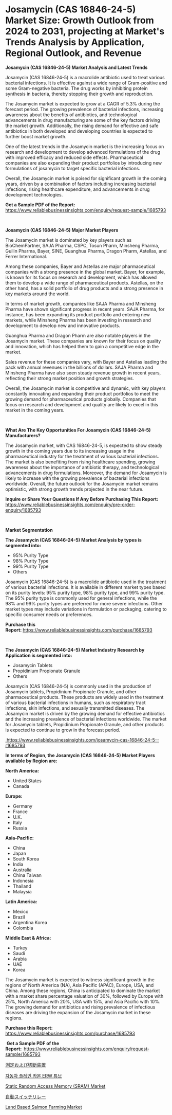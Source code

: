 <p><h1>Josamycin (CAS 16846-24-5) Market Size: Growth Outlook from 2024 to 2031, projecting at Market's Trends Analysis by Application, Regional Outlook, and Revenue</h1></p><p><strong>Josamycin (CAS 16846-24-5) Market Analysis and Latest Trends</strong></p>
<p><p>Josamycin (CAS 16846-24-5) is a macrolide antibiotic used to treat various bacterial infections. It is effective against a wide range of Gram-positive and some Gram-negative bacteria. The drug works by inhibiting protein synthesis in bacteria, thereby stopping their growth and reproduction.</p><p>The Josamycin market is expected to grow at a CAGR of 5.3% during the forecast period. The growing prevalence of bacterial infections, increasing awareness about the benefits of antibiotics, and technological advancements in drug manufacturing are some of the key factors driving the market growth. Additionally, the rising demand for effective and safe antibiotics in both developed and developing countries is expected to further boost market growth.</p><p>One of the latest trends in the Josamycin market is the increasing focus on research and development to develop advanced formulations of the drug with improved efficacy and reduced side effects. Pharmaceutical companies are also expanding their product portfolios by introducing new formulations of josamycin to target specific bacterial infections.</p><p>Overall, the Josamycin market is poised for significant growth in the coming years, driven by a combination of factors including increasing bacterial infections, rising healthcare expenditure, and advancements in drug development technologies.</p></p>
<p><strong>Get a Sample PDF of the Report:&nbsp;</strong> <a href="https://www.reliablebusinessinsights.com/enquiry/request-sample/1685793">https://www.reliablebusinessinsights.com/enquiry/request-sample/1685793</a></p>
<p>&nbsp;</p>
<p><strong>Josamycin (CAS 16846-24-5) Major Market Players</strong></p>
<p><p>The Josamycin market is dominated by key players such as BioChemPartner, SAJA Pharma, CSPC, Tosun Pharm, Minsheng Pharma, Guilin Pharma, Bayer, SINE, Guanghua Pharma, Dragon Pharm, Astellas, and Ferrer International.</p><p>Among these companies, Bayer and Astellas are major pharmaceutical companies with a strong presence in the global market. Bayer, for example, is known for its focus on research and development, which has allowed them to develop a wide range of pharmaceutical products. Astellas, on the other hand, has a solid portfolio of drug products and a strong presence in key markets around the world.</p><p>In terms of market growth, companies like SAJA Pharma and Minsheng Pharma have shown significant progress in recent years. SAJA Pharma, for instance, has been expanding its product portfolio and entering new markets, while Minsheng Pharma has been investing in research and development to develop new and innovative products.</p><p>Guanghua Pharma and Dragon Pharm are also notable players in the Josamycin market. These companies are known for their focus on quality and innovation, which has helped them to gain a competitive edge in the market.</p><p>Sales revenue for these companies vary, with Bayer and Astellas leading the pack with annual revenues in the billions of dollars. SAJA Pharma and Minsheng Pharma have also seen steady revenue growth in recent years, reflecting their strong market position and growth strategies.</p><p>Overall, the Josamycin market is competitive and dynamic, with key players constantly innovating and expanding their product portfolios to meet the growing demand for pharmaceutical products globally. Companies that focus on research and development and quality are likely to excel in this market in the coming years.</p></p>
<p>&nbsp;</p>
<p><strong>What Are The Key Opportunities For Josamycin (CAS 16846-24-5) Manufacturers?</strong></p>
<p><p>The Josamycin market, with CAS 16846-24-5, is expected to show steady growth in the coming years due to its increasing usage in the pharmaceutical industry for the treatment of various bacterial infections. The market is also benefiting from rising healthcare spending, growing awareness about the importance of antibiotic therapy, and technological advancements in drug formulations. Moreover, the demand for Josamycin is likely to increase with the growing prevalence of bacterial infections worldwide. Overall, the future outlook for the Josamycin market remains optimistic, with strong growth trends projected in the near future.</p></p>
<p><strong>Inquire or Share Your Questions If Any Before Purchasing This Report:</strong> <a href="https://www.reliablebusinessinsights.com/enquiry/pre-order-enquiry/1685793">https://www.reliablebusinessinsights.com/enquiry/pre-order-enquiry/1685793</a></p>
<p>&nbsp;</p>
<p><strong>Market Segmentation</strong></p>
<p><strong>The Josamycin (CAS 16846-24-5) Market Analysis by types is segmented into:</strong></p>
<p><ul><li>95% Purity Type</li><li>98% Purity Type</li><li>99% Purity Type</li><li>Others</li></ul></p>
<p><p>Josamycin (CAS 16846-24-5) is a macrolide antibiotic used in the treatment of various bacterial infections. It is available in different market types based on its purity levels: 95% purity type, 98% purity type, and 99% purity type. The 95% purity type is commonly used for general infections, while the 98% and 99% purity types are preferred for more severe infections. Other market types may include variations in formulation or packaging, catering to specific consumer needs or preferences.</p></p>
<p><strong>Purchase this Report:&nbsp;</strong><a href="https://www.reliablebusinessinsights.com/purchase/1685793">https://www.reliablebusinessinsights.com/purchase/1685793</a></p>
<p>&nbsp;</p>
<p><strong>The Josamycin (CAS 16846-24-5) Market Industry Research by Application is segmented into:</strong></p>
<p><ul><li>Josamycin Tablets</li><li>Propidinium Propionate Granule</li><li>Others</li></ul></p>
<p><p>Josamycin (CAS 16846-24-5) is commonly used in the production of Josamycin tablets, Propidinium Propionate Granule, and other pharmaceutical products. These products are widely used in the treatment of various bacterial infections in humans, such as respiratory tract infections, skin infections, and sexually transmitted diseases. The Josamycin market is driven by the growing demand for effective antibiotics and the increasing prevalence of bacterial infections worldwide. The market for Josamycin tablets, Propidinium Propionate Granule, and other products is expected to continue to grow in the forecast period.</p></p>
<p><a href="https://www.reliablebusinessinsights.com/josamycin-cas-16846-24-5--r1685793">&nbsp;https://www.reliablebusinessinsights.com/josamycin-cas-16846-24-5--r1685793</a></p>
<p><strong>In terms of Region, the Josamycin (CAS 16846-24-5) Market Players available by Region are:</strong></p>
<p>
    <p> <strong> North America: </strong>
        <ul>
            <li>United States</li>
            <li>Canada</li>
        </ul>
        </p> 
    <p> <strong> Europe: </strong>
        <ul>
            <li>Germany</li>
            <li>France</li>
            <li>U.K.</li>
            <li>Italy</li>
            <li>Russia</li>
        </ul>
        </p> 
    <p> <strong> Asia-Pacific: </strong>
        <ul>
            <li>China</li>
            <li>Japan</li>
            <li>South Korea</li>
            <li>India</li>
            <li>Australia</li>
            <li>China Taiwan</li>
            <li>Indonesia</li>
            <li>Thailand</li>
            <li>Malaysia</li>
        </ul>
        </p> 
    <p> <strong> Latin America: </strong>
        <ul>
            <li>Mexico</li>
            <li>Brazil</li>
            <li>Argentina Korea</li>
            <li>Colombia</li>
        </ul>
        </p> 
    <p> <strong> Middle East & Africa: </strong>
        <ul>
            <li>Turkey</li>
            <li>Saudi</li>
            <li>Arabia</li>
            <li>UAE</li>
            <li>Korea</li>
        </ul>
    </p>
    </p>
<p><p>The Josamycin market is expected to witness significant growth in the regions of North America (NA), Asia Pacific (APAC), Europe, USA, and China. Among these regions, China is anticipated to dominate the market with a market share percentage valuation of 30%, followed by Europe with 25%, North America with 20%, USA with 15%, and Asia Pacific with 10%. The growing demand for antibiotics and rising prevalence of infectious diseases are driving the expansion of the Josamycin market in these regions.</p></p>
<p><strong>Purchase this Report: </strong><a href="https://www.reliablebusinessinsights.com/purchase/1685793">https://www.reliablebusinessinsights.com/purchase/1685793</a></p>
<p>&nbsp;<strong>Get a Sample PDF of the Report:&nbsp;&nbsp;</strong><a href="https://www.reliablebusinessinsights.com/enquiry/request-sample/1685793">https://www.reliablebusinessinsights.com/enquiry/request-sample/1685793</a></p>
<p><strong></strong></p>
<p><p><a href="https://github.com/AhmadMann1950/Market-Research-Report-List-1/blob/main/9274136102636.md">測定および切断装置</a></p><p><a href="https://github.com/lzrvbyqzftro57/Market-Research-Report-List-2/blob/main/298823896152.md">자동차 플레인 카본 ERW 튜브</a></p><p><a href="https://issuu.com/reportprime-2/docs/static-random-access-memory-sram-market-size-2030.">Static Random Access Memory (SRAM) Market</a></p><p><a href="https://github.com/Alenaieme/Market-Research-Report-List-1/blob/main/8061360102635.md">自動スイッチリレー</a></p><p><a href="https://github.com/MyrticeDare2023/Market-Research-Report-List-1/blob/main/land-based-salmon-farming-market.md">Land Based Salmon Farming Market</a></p></p>